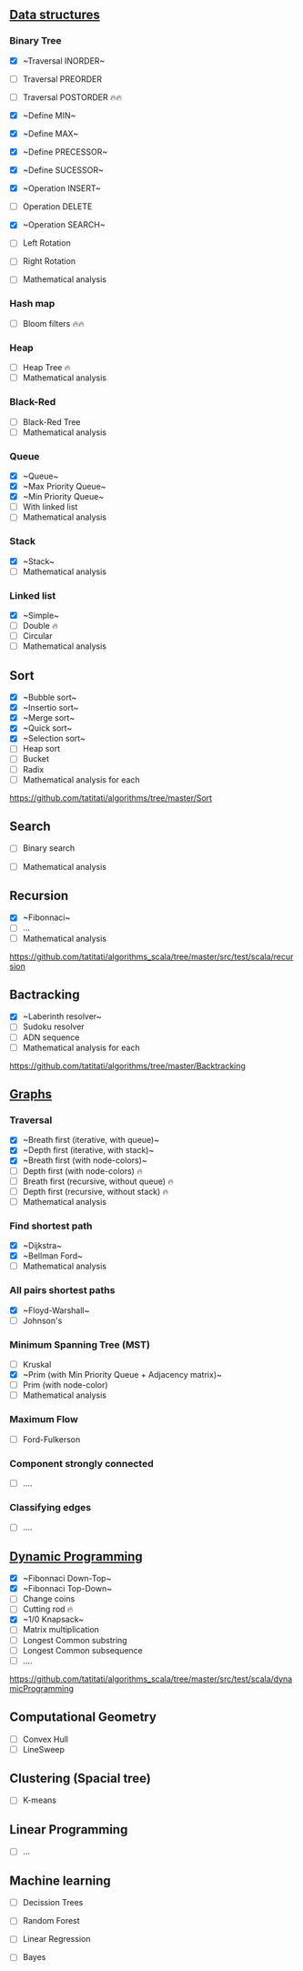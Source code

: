 ## [Data structures](https://github.com/tatitati/algorithms_scala/tree/master/src/test/scala/DataStructure)
### Binary Tree
- [x] ~Traversal INORDER~
- [ ] Traversal PREORDER
- [ ] Traversal POSTORDER :fire::fire:
- [x] ~Define MIN~
- [x] ~Define MAX~
- [x] ~Define PRECESSOR~
- [x] ~Define SUCESSOR~
- [x] ~Operation INSERT~
- [ ] Operation DELETE
- [x] ~Operation SEARCH~
- [ ] Left Rotation
- [ ] Right Rotation
- [ ] Mathematical analysis


### Hash map
- [ ] Bloom filters :fire::fire:

### Heap
- [ ] Heap Tree :fire:
- [ ] Mathematical analysis

### Black-Red
- [ ] Black-Red Tree
- [ ] Mathematical analysis

### Queue
- [x] ~Queue~
- [x] ~Max Priority Queue~
- [x] ~Min Priority Queue~
- [ ] With linked list
- [ ] Mathematical analysis

### Stack
- [x] ~Stack~
- [ ] Mathematical analysis
 
 ### Linked list
 - [x] ~Simple~
 - [ ] Double :fire:
 - [ ] Circular
 - [ ] Mathematical analysis
 
## Sort

- [x] ~Bubble sort~
- [x] ~Insertio sort~
- [x] ~Merge sort~
- [x] ~Quick sort~
- [x] ~Selection sort~
- [ ] Heap sort
- [ ] Bucket
- [ ] Radix
- [ ] Mathematical analysis for each

https://github.com/tatitati/algorithms/tree/master/Sort

## Search

- [ ] Binary search
- [ ] Mathematical analysis

 
## Recursion
- [x] ~Fibonnaci~
- [ ] ...
- [ ] Mathematical analysis

https://github.com/tatitati/algorithms_scala/tree/master/src/test/scala/recursion

## Bactracking

- [x] ~Laberinth resolver~
- [ ] Sudoku resolver
- [ ] ADN sequence
- [ ] Mathematical analysis for each

https://github.com/tatitati/algorithms/tree/master/Backtracking

## [Graphs](https://github.com/tatitati/algorithms_scala/tree/master/src/test/scala/graph)
###   Traversal 
- [x] ~Breath first (iterative, with queue)~
- [x] ~Depth first (iterative, with stack)~
- [x] ~Breath first (with node-colors)~
- [ ] Depth first (with node-colors) :fire:
- [ ] Breath first (recursive, without queue) :fire:
- [ ] Depth first (recursive, without stack) :fire:
- [ ] Mathematical analysis
###   Find shortest path
- [x] ~Dijkstra~
- [x] ~Bellman Ford~
- [ ] Mathematical analysis
###  All pairs shortest paths
- [x] ~Floyd-Warshall~
- [ ] Johnson's
###   Minimum Spanning Tree (MST)
- [ ] Kruskal 
- [x] ~Prim (with Min Priority Queue + Adjacency matrix)~
- [ ] Prim (with node-color)
- [ ] Mathematical analysis
### Maximum Flow
- [ ] Ford-Fulkerson
###   Component strongly connected 
- [ ] ....
###   Classifying edges
- [ ] ....



## [Dynamic Programming](https://github.com/tatitati/algorithms_scala/tree/master/src/test/scala/dynamicProgramming)
- [x] ~Fibonnaci Down-Top~
- [x] ~Fibonnaci Top-Down~
- [ ] Change coins
- [ ] Cutting rod :fire:
- [x] ~1/0 Knapsack~
- [ ] Matrix multiplication
- [ ] Longest Common substring
- [ ] Longest Common subsequence
- [ ] ....

https://github.com/tatitati/algorithms_scala/tree/master/src/test/scala/dynamicProgramming


## Computational Geometry 

- [ ] Convex Hull
- [ ] LineSweep

## Clustering (Spacial tree)

- [ ] K-means


## Linear Programming

- [ ] ...

## Machine learning

- [ ] Decission Trees
- [ ] Random Forest
- [ ] Linear Regression
- [ ] Bayes


